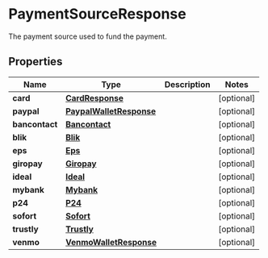 

# PaymentSourceResponse

The payment source used to fund the payment.

## Properties

| Name | Type | Description | Notes |
|------------ | ------------- | ------------- | -------------|
|**card** | [**CardResponse**](CardResponse.md) |  |  [optional] |
|**paypal** | [**PaypalWalletResponse**](PaypalWalletResponse.md) |  |  [optional] |
|**bancontact** | [**Bancontact**](Bancontact.md) |  |  [optional] |
|**blik** | [**Blik**](Blik.md) |  |  [optional] |
|**eps** | [**Eps**](Eps.md) |  |  [optional] |
|**giropay** | [**Giropay**](Giropay.md) |  |  [optional] |
|**ideal** | [**Ideal**](Ideal.md) |  |  [optional] |
|**mybank** | [**Mybank**](Mybank.md) |  |  [optional] |
|**p24** | [**P24**](P24.md) |  |  [optional] |
|**sofort** | [**Sofort**](Sofort.md) |  |  [optional] |
|**trustly** | [**Trustly**](Trustly.md) |  |  [optional] |
|**venmo** | [**VenmoWalletResponse**](VenmoWalletResponse.md) |  |  [optional] |



